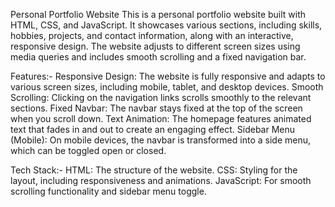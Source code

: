 Personal Portfolio Website
This is a personal portfolio website built with HTML, CSS, and JavaScript. It showcases various sections, including skills,
hobbies, projects, and contact information, along with an interactive, responsive design. The website adjusts to different 
screen sizes using media queries and includes smooth scrolling and a fixed navigation bar.

Features:-
Responsive Design: The website is fully responsive and adapts to various screen sizes, including mobile, tablet, and desktop devices.
Smooth Scrolling: Clicking on the navigation links scrolls smoothly to the relevant sections.
Fixed Navbar: The navbar stays fixed at the top of the screen when you scroll down.
Text Animation: The homepage features animated text that fades in and out to create an engaging effect.
Sidebar Menu (Mobile): On mobile devices, the navbar is transformed into a side menu, which can be toggled open or closed.

Tech Stack:-
HTML: The structure of the website.
CSS: Styling for the layout, including responsiveness and animations.
JavaScript: For smooth scrolling functionality and sidebar menu toggle.
